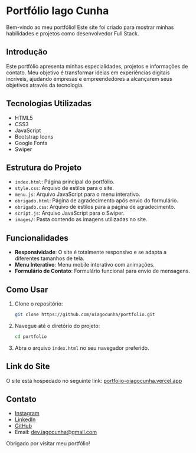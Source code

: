 # Portfólio Iago Cunha

Bem-vindo ao meu portfólio! Este site foi criado para mostrar minhas habilidades e projetos como desenvolvedor Full Stack.

## Introdução

Este portfólio apresenta minhas especialidades, projetos e informações de contato. Meu objetivo é transformar ideias em experiências digitais incríveis, ajudando empresas e empreendedores a alcançarem seus objetivos através da tecnologia.

## Tecnologias Utilizadas

- HTML5
- CSS3
- JavaScript
- Bootstrap Icons
- Google Fonts
- Swiper

## Estrutura do Projeto

- `index.html`: Página principal do portfólio.
- `style.css`: Arquivo de estilos para o site.
- `menu.js`: Arquivo JavaScript para o menu interativo.
- `obrigado.html`: Página de agradecimento após envio do formulário.
- `obrigado.css`: Arquivo de estilos para a página de agradecimento.
- `script.js`: Arquivo JavaScript para o Swiper.
- `images/`: Pasta contendo as imagens utilizadas no site.

## Funcionalidades

- **Responsividade**: O site é totalmente responsivo e se adapta a diferentes tamanhos de tela.
- **Menu Interativo**: Menu mobile interativo com animações.
- **Formulário de Contato**: Formulário funcional para envio de mensagens.

## Como Usar

1. Clone o repositório:
    ```sh
    git clone https://github.com/oiagocunha/portfolio.git
    ```
2. Navegue até o diretório do projeto:
    ```sh
    cd portfolio
    ```
3. Abra o arquivo `index.html` no seu navegador preferido.

## Link do Site

O site está hospedado no seguinte link: [portfolio-oiagocunha.vercel.app](https://portfolio-oiagocunha.vercel.app)

## Contato

- [Instagram](https://www.instagram.com/oiagocunha/)
- [LinkedIn](https://www.linkedin.com/in/oiagocunha/)
- [GitHub](https://github.com/oiagocunha)
- Email: [dev.iagocunha@gmail.com](mailto:dev.iagocunha@gmail.com)

Obrigado por visitar meu portfólio!
